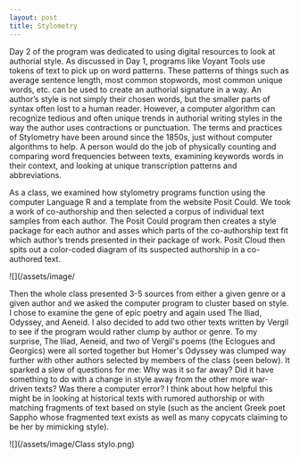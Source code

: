 ```yaml
---
layout: post
title: Stylometry
---
```


 Day 2 of the program was dedicated to using digital resources to look at authorial style. As discussed in Day 1, programs like Voyant Tools use tokens of text to pick up on word patterns. These patterns of things such as average sentence length, most common stopwords, most common unique words, etc. can be used to create an authorial signature in a way. An author’s style is not simply their chosen words, but the smaller parts of syntax often lost to a human reader. However, a computer algorithm can recognize tedious and often unique trends in authorial writing styles in the way the author uses contractions or punctuation. The terms and practices of Stylometry have been around since the 1850s, just without computer algorithms to help. A person would do the job of physically counting and comparing word frequencies between texts, examining keywords words in their context, and looking at unique transcription patterns and abbreviations. 


As a class, we examined how stylometry programs function using the computer Language R and a template from the website Posit Could. We took a work of co-authorship and then selected a corpus of individual text samples from each author. The Posit Could program then creates a style package for each author and asses which parts of the co-authorship text fit which author’s trends presented in their package of work. Posit Cloud then spits out a color-coded diagram of its suspected authorship in a co-authored text. 


![](/assets/image/

Then the whole class presented 3-5 sources from either a given genre or a given author and we asked the computer program to cluster based on style. I chose to examine the gene of epic poetry and again used The Iliad, Odyssey, and Aeneid. I also decided to add two other texts written by Vergil to see if the program would rather clump by author or genre. To my surprise, The Iliad, Aeneid, and two of Vergil's poems (the Eclogues and Georgics) were all sorted together but Homer's Odyssey was clumped way further with other authors selected by members of the class (seen below). It sparked a slew of questions for me: Why was it so far away? Did it have something to do with a change in style away from the other more war-driven texts? Was there a computer error? I think about how helpful this might be in looking at historical texts with rumored authorship or with matching fragments of text based on style (such as the ancient Greek poet Sappho whose fragmented text exists as well as many copycats claiming to be her by mimicking style). 


![](/assets/image/Class stylo.png)
